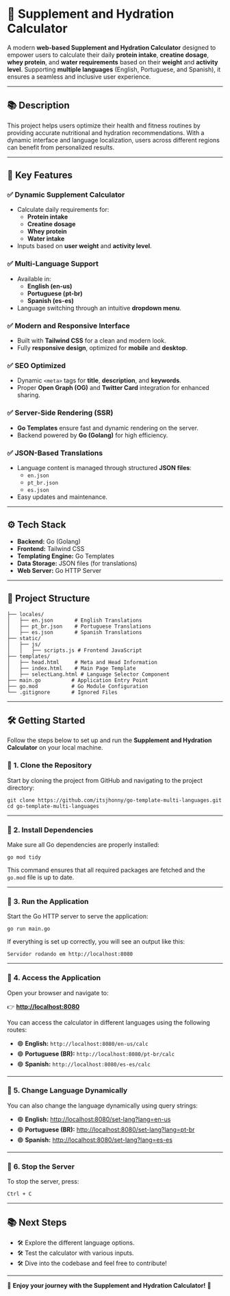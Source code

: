 
# 🚀 **Supplement and Hydration Calculator**

A modern **web-based Supplement and Hydration Calculator** designed to empower users to calculate their daily **protein intake**, **creatine dosage**, **whey protein**, and **water requirements** based on their **weight** and **activity level**. Supporting **multiple languages** (English, Portuguese, and Spanish), it ensures a seamless and inclusive user experience.

---

## 📚 **Description**

This project helps users optimize their health and fitness routines by providing accurate nutritional and hydration recommendations. With a dynamic interface and language localization, users across different regions can benefit from personalized results.

---

## 🚀 **Key Features**

### ✅ **Dynamic Supplement Calculator**
- Calculate daily requirements for:
   - **Protein intake**
   - **Creatine dosage**
   - **Whey protein**
   - **Water intake**
- Inputs based on **user weight** and **activity level**.

### ✅ **Multi-Language Support**
- Available in:
   - **English (en-us)**
   - **Portuguese (pt-br)**
   - **Spanish (es-es)**
- Language switching through an intuitive **dropdown menu**.

### ✅ **Modern and Responsive Interface**
- Built with **Tailwind CSS** for a clean and modern look.
- Fully **responsive design**, optimized for **mobile** and **desktop**.

### ✅ **SEO Optimized**
- Dynamic `<meta>` tags for **title**, **description**, and **keywords**.
- Proper **Open Graph (OG)** and **Twitter Card** integration for enhanced sharing.

### ✅ **Server-Side Rendering (SSR)**
- **Go Templates** ensure fast and dynamic rendering on the server.
- Backend powered by **Go (Golang)** for high efficiency.

### ✅ **JSON-Based Translations**
- Language content is managed through structured **JSON files**:
   - `en.json`
   - `pt_br.json`
   - `es.json`
- Easy updates and maintenance.

---

## ⚙️ **Tech Stack**

- **Backend:** Go (Golang)
- **Frontend:** Tailwind CSS
- **Templating Engine:** Go Templates
- **Data Storage:** JSON files (for translations)
- **Web Server:** Go HTTP Server

---

## 📂 **Project Structure**



```
├── locales/
│   ├── en.json       # English Translations
│   ├── pt_br.json    # Portuguese Translations
│   ├── es.json       # Spanish Translations
├── static/
│   ├── js/
│   │   ├── scripts.js # Frontend JavaScript
├── templates/
│   ├── head.html     # Meta and Head Information
│   ├── index.html    # Main Page Template
│   ├── selectLang.html # Language Selector Component
├── main.go          # Application Entry Point
├── go.mod           # Go Module Configuration
└── .gitignore       # Ignored Files
```



---

## 🛠️ **Getting Started**

Follow the steps below to set up and run the **Supplement and Hydration Calculator** on your local machine.

### 🔹 **1. Clone the Repository**

Start by cloning the project from GitHub and navigating to the project directory:

```
git clone https://github.com/itsjhonny/go-template-multi-languages.git
cd go-template-multi-languages
```

---

### 🔹 **2. Install Dependencies**

Make sure all Go dependencies are properly installed:

```
go mod tidy
```

This command ensures that all required packages are fetched and the `go.mod` file is up to date.

---

### 🔹 **3. Run the Application**

Start the Go HTTP server to serve the application:

```
go run main.go
```

If everything is set up correctly, you will see an output like this:

```
Servidor rodando em http://localhost:8080
```

---

### 🔹 **4. Access the Application**

Open your browser and navigate to:

👉 **[http://localhost:8080](http://localhost:8080)**

You can access the calculator in different languages using the following routes:

- 🟢 **English:** `http://localhost:8080/en-us/calc`
- 🟢 **Portuguese (BR):** `http://localhost:8080/pt-br/calc`
- 🟢 **Spanish:** `http://localhost:8080/es-es/calc`

---

### 🔹 **5. Change Language Dynamically**

You can also change the language dynamically using query strings:

- 🟢 **English:** [http://localhost:8080/set-lang?lang=en-us](http://localhost:8080/set-lang?lang=en-us)
- 🟢 **Portuguese (BR):** [http://localhost:8080/set-lang?lang=pt-br](http://localhost:8080/set-lang?lang=pt-br)
- 🟢 **Spanish:** [http://localhost:8080/set-lang?lang=es-es](http://localhost:8080/set-lang?lang=es-es)

---

### 🔹 **6. Stop the Server**

To stop the server, press:

```
Ctrl + C
```

---

## 📚 **Next Steps**

- 🛠️ Explore the different language options.
- 🛠️ Test the calculator with various inputs.
- 🛠️ Dive into the codebase and feel free to contribute!

---

🚀 **Enjoy your journey with the Supplement and Hydration Calculator!** 🌟
